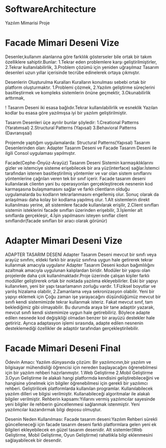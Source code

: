 # SoftwareArchitecture
 Yazılım Mimarisi Proje
 
# Facade Mimari Deseni Vize
Desenler,kullanım alanlarına göre farklılık gösterseler bile ortak bir takım özelliklere sahiptir.Bunlar:
1.Tekrar eden problemlere karşı geliştirilmiştirler,
2.Tekrar kullanılabilirlik,
3.Problem çözümü için yeniden uğraşılmaz
Tasarım desenleri uzun yıllar içerisinde tecrübe edinelerek ortaya çıkmıştır.

Desenlerin Oluşturulma Kuralları
	Kuralların konulması sebebi ortak bir platform oluşturmaktır.
1.Problemi çözmek,
2.Yazılım geliştirme süreçlerini basitleştirmek ve kompleks sistemlerin önüne geçmektir,
3.Okunabilirlik arttırmak,

! Tasarım Deseni iki esasa bağlıdır.Tekrar kullanılabilirlik ve esneklik
Yazılan kodlar bu esasa göre yazılmışsa iyi bir yazılım geliştirilmiştir.

Tasarım Desenleri üçe ayrılır bunlar şöyledir:
1.Creational Patterns (Yaratımsal)
2.Structural Patterns (Yapısal)
3.Behavioral Patterns (Davranışsal)

Projemde yaptığım uygulamalarda: 
Structural Patterns(Yapısal) Tasarım Desenlerinden olan:
Adapter Tasarım Deseni ve Facade Tasarım Deseni ile ilgili Consol uygulaması yapılmıştır.



Facade(Cephe-Önyüz-Arayüz) Tasarım Deseni
Sistemin karmaşıklıklarını gizler ve istemciye sisteme erişebilecek bir ara yüz(interface) sağlar.İstemci tarafından istenen basitleştirilmiş yöntemler ve var olan sistem sınıflarını yöntemlerine çağrılan veren tek bir sınıf içerir.
Facade tasarım deseni kullanılarak clientın yani bu operasyonları gerçekleştirecek nesnenin kod karmaşasına bulaşmamasını sağlar ve farklı clientların olduğu uygulamalarda bu kodların tekrarlanmasını engellemiş olur. Sonuç olarak da anlaşılması daha kolay bir kodlama yapılmış olur.
1.Alt sistemlerin direkt kullanılması yerine, alt sistemlere facade kullanılarak erişilir,
2.Client sınıfları sistemin isteklerini facade sınıfları üzerinden erişebilir,
3.İşlemler alt sınıflarda gerçekleşir,
4.İşin yapılmasını isteyen sınıflar client sınıflarıdır(facade sınıfları bir aracı olarak görünür)


# Adapter Mimari Deseni Vize

ADAPTER TASARIM DESENİ
Adapter Tasarım Deseni mevcut bir sınıfı veya arayüz sınıfını, eldeki farklı bir arayüz sınıfına uygun hale getirerek tekrar kullanmak amacıyla uygulanır
Adapter Tasarım Deseni kodun bağımlılığını azaltmak amacıyla uygulunan kalıplardan biridir.
Modüler bir yapısı olan projelerde daha çok kullanılmaktadır.Proje üzerinde çalışan kişiler farklı modüller geliştirerek ortak bir noktada yazılıma ekleyebilirler.
Eski bir yapıyı kullanırken, yeni bir yapı tasarlamanın zorluğu vardır.	
1.Fiziksel boyutlar ve yanlış hizalama olabilir,
2.Zamanlama veya sekronizasyon olabilir.
Yeni bir yapıyı eklemek için 
Çoğu zaman işe yarayacağını düşündüğümüz mevcut bir sınıfı kendi sistemimizde tekrar kullanmak isteriz. Fakat mevcut sınıf, tam beklediğimiz gibi olmayabilir. Bu durumda araya bir tane adaptör yazarak, mevcut sınıfı kendi sistemimize uygun hale getirebiliriz. Böylece adapte edilen nesnede kod değişikliği olmadan benzer bir arayüzü destekler hale getiririz. Ayrıca adaptasyon işlemi sırasında, adapte edilen nesnenin desteklemediği özellikler de adaptör tarafından gerçekleştirilebilir.

 
 
 
 
# Facade Mimari Deseni Final
Ödevin Amacı:
Yazılım dünyasında çözüm: 
Bir yazılımcının,bir yazılım ve bilgisayar mühendisliği öğrencisi için nereden başlayacağını öğrenebilmesi için bir yazılım rehberi hazırlanmıştır.
1.Web Geliştirme
2.Mobil Geliştirme
3.Oyun Geliştirme
ile alakalı hangi platformda kendisini geliştirebileceğini ve hangisine yönelmek için bilgiler öğrenebilmesi için gerekli bir yazılımcı rehberi.
Geliştirilicek platformlarda kullanılan programlar.
Kullanılabilecek yazılım dilleri ve bilgisi verilmiştir.
Kullanabileceği algoritmalar ile alakalı bilgiler verilmiştir.
Rehberin kapsamı:Yıllarını vermiş yazılımcılar sayesinde yeni bilgiler ile rehberin güncellenmesi sağlanmak istenmiştir.
Yeni yazılımcılar kazandırmak bilgi deposu olmuştur.

Desenin Neden Kullanılması:
Facade tasarım deseni:Yazılım Rehberi sürekli güncelleneceği için facade tasarım deseni farklı platformlara gelen yeni ek bilgileri ekleyebilecek en güzel tasarım desenidir.
Alt sistemler(Web Geliştirme, Mobil Geliştirme, Oyun Geliştirme) rahatlıkla bilgi eklenmesini sağlayabilecek bir desendir.

 

